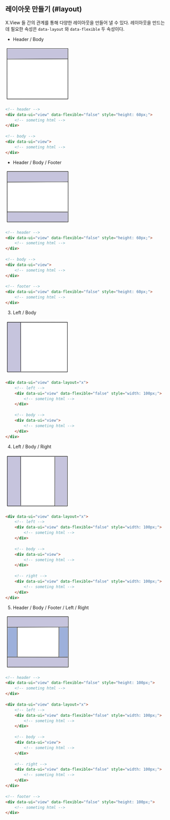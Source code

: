 ## 레이아웃 만들기 (#layout)
X.View 들 간의 관계를 통해 다양한 레이아웃을 만들어 낼 수 있다. 레이아웃을 만드는데 필요한 속성은 `data-layout` 와 `data-flexible` 두 속성이다.

+ Header / Body

<img src="./images/layout01.png" width="200" height="170"/>

```html
<!-- header -->
<div data-ui="view" data-flexible="false" style="height: 60px;">
	<!-- someting html -->
</div>

<!-- body -->
<div data-ui="view">
	<!-- someting html -->
</div>	
```

+ Header / Body / Footer

<img src="./images/layout02.png" width="200" height="170"/>

```html
<!-- header -->
<div data-ui="view" data-flexible="false" style="height: 60px;">
	<!-- someting html -->
</div>

<!-- body -->
<div data-ui="view">
	<!-- someting html -->
</div>

<!-- footer -->
<div data-ui="view" data-flexible="false" style="height: 60px;">
	<!-- someting html -->
</div>
```


3. Left / Body

<img src="./images/layout03.png" width="200" height="170"/>

```html
<div data-ui="view" data-layout="x">
	<!-- left -->
	<div data-ui="view" data-flexible="false" style="width: 100px;">
		<!-- someting html -->
	</div>

	<!-- body -->
	<div data-ui="view">
		<!-- someting html -->
	</div>
</div>
```


4. Left / Body / Right

<img src="./images/layout04.png" width="200" height="170"/>

```html
<div data-ui="view" data-layout="x">
	<!-- left -->
	<div data-ui="view" data-flexible="false" style="width: 100px;">
		<!-- someting html -->
	</div>

	<!-- body -->
	<div data-ui="view">
		<!-- someting html -->
	</div>

	<!-- right -->
	<div data-ui="view" data-flexible="false" style="width: 100px;">
		<!-- someting html -->
	</div>
</div>
```


5. Header / Body / Footer / Left / Right

<img src="./images/layout05.png" width="200" height="170"/>

```html
<!-- header -->
<div data-ui="view" data-flexible="false" style="height: 100px;">
	<!-- someting html -->
</div>

<div data-ui="view" data-layout="x">
	<!-- left -->
	<div data-ui="view" data-flexible="false" style="width: 100px;">
		<!-- someting html -->
	</div>

	<!-- body -->
	<div data-ui="view">
		<!-- someting html -->
	</div>

	<!-- right -->
	<div data-ui="view" data-flexible="false" style="width: 100px;">
		<!-- someting html -->
	</div>
</div>

<!-- footer -->
<div data-ui="view" data-flexible="false" style="height: 100px;">
	<!-- someting html -->
</div>
```